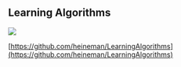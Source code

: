 ## Learning Algorithms

[<img src="https://learning.oreilly.com/covers/urn:orm:book:9781492091059/200w/">](https://learning.oreilly.com/library/view/learning-algorithms/9781492091059/)


[https://github.com/heineman/LearningAlgorithms](https://github.com/heineman/LearningAlgorithms)